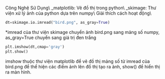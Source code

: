 Công Nghệ Sử Dụng\\
_matplotlib: Vẽ đồ thị trong python\\
_skimage: Thư viện xử lý ảnh của python dựa trên numpy\\
Giải thích cách hoạt động\\
```python
dt=skimage.io.imread("bird.png", as_gray=True)
```
*imread của thư viện skimage chuyển ảnh bird.png sang mảng số numpy, as_gray=True chuyển sang giá trị đen trắng
```python
plt.imshow(dt,cmap='gray')
plt.show()
```
imshow thuộc thư viện matplotlib để vẽ đồ thị mảng số từ imread của bird.png để thể hiện các điểm ảnh lên đồ thị tạo ra ảnh, show() để hiển thị ra màn hình.
